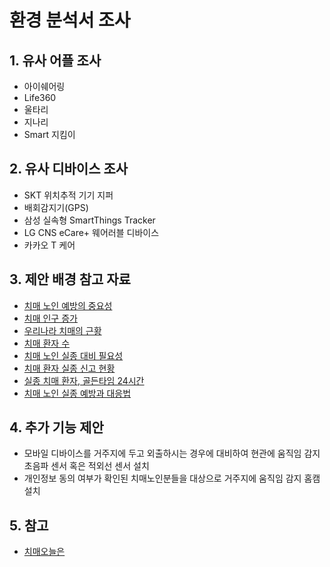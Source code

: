 # 환경 분석서 조사
## 1. 유사 어플 조사
- 아이쉐어링
- Life360
- 울타리
- 지나리
- Smart 지킴이
## 2. 유사 디바이스 조사
- SKT 위치추적 기기 지퍼
- 배회감지기(GPS)
- 삼성 실속형 SmartThings Tracker
- LG CNS eCare+ 웨어러블 디바이스
- 카카오 T 케어
## 3. 제안 배경 참고 자료
- [치매 노인 예방의 중요성](https://www.dementianews.co.kr/news/articleView.html?idxno=3494) 
- [치매 인구 증가](http://www.medical-tribune.co.kr/news/articleView.html?idxno=95118)
- [우리나라 치매의 근황](https://www.cnuh.com/health/disease.cs;WEB_JSESSIONID=1BFB761C16F6FB81D7C88BA9E4B0AD9E?act=view&infoId=275&searchKeyword=&searchCondition=&pageIndex=56)
- [치매 환자 수](https://www.dementianews.co.kr/news/articleView.html?idxno=3597)
- [치매 노인 실종 대비 필요성](https://health.chosun.com/site/data/html_dir/2021/09/10/2021091001498.html)
- [치매 환자 실종 신고 현황](http://www.whosaeng.com/138381)
- [실종 치매 환자, 골든타임 24시간](https://www.dementianews.co.kr/news/articleView.html?idxno=6099)
- [치매 노인 실종 예방과 대응법](https://news.kbs.co.kr/news/view.do?ncd=5125730)
## 4. 추가 기능 제안
- 모바일 디바이스를 거주지에 두고 외출하시는 경우에 대비하여 현관에 움직임 감지 초음파 센서 혹은 적외선 센서 설치
- 개인정보 동의 여부가 확인된 치매노인분들을 대상으로 거주지에 움직임 감지 홈캠 설치
## 5. 참고
- [치매오늘은](https://www.nid.or.kr/info/today_list_2022.aspx)
